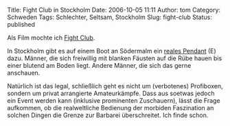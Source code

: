 Title: Fight Club in Stockholm
Date: 2006-10-05 11:11
Author: tom
Category: Schweden
Tags: Schlechter, Seltsam, Stockholm
Slug: fight-club
Status: published

Als Film mochte ich [Fight
Club](http://de.wikipedia.org/wiki/Fight_Club).

In Stockholm gibt es auf einem Boot an Södermalm ein [reales
Pendant](http://www.thelocal.se/article.php?ID=5113&date=20061004) (E)
dazu. Männer, die sich freiwillig mit blanken Fäusten auf die Rübe hauen
bis einer blutend am Boden liegt. Andere Männer, die sich das gerne
anschauen.

Natürlich ist das legal, schließlich geht es nicht um (verbotenes)
Profiboxen, sondern um privat arrangierte Amateurkämpfe. Dass aus
soetwas jedoch ein Event werden kann (inklusive prominenten Zuschauern),
lässt die Frage aufkommen, ob die realweltliche Bedienung der morbiden
Faszination an solchen Dingen die Grenze zur Barbarei überschreitet. Ich
finde schon.

